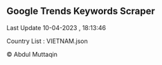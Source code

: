 

## Google Trends Keywords Scraper 
 
Last Update 10-04-2023 , 18:13:46

Country List :
VIETNAM.json



© Abdul Muttaqin 
